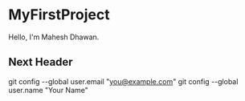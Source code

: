 # MyFirstProject
Hello, I'm Mahesh Dhawan.
## Next Header
  git config --global user.email "you@example.com"
  git config --global user.name "Your Name"